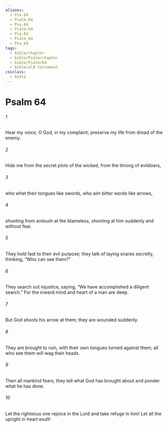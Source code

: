```yaml
---
aliases:
  - Psa 64
  - Psalm.64
  - Psa.64
  - Psalm-64
  - Psa-64
  - Psalm_64
  - Psa_64
tags:
  - bible/chapter
  - bible/Psalm/chapter
  - bible/Psalm/64
  - bible/old testament
cssclass:
  - bible
---
```


# Psalm 64

###### 1
Hear my voice, O God, in my complaint; preserve my life from dread of the enemy.
###### 2
Hide me from the secret plots of the wicked, from the throng of evildoers,
###### 3
who whet their tongues like swords, who aim bitter words like arrows,
###### 4
shooting from ambush at the blameless, shooting at him suddenly and without fear.
###### 5
They hold fast to their evil purpose; they talk of laying snares secretly, thinking, “Who can see them?”
###### 6
They search out injustice, saying, “We have accomplished a diligent search.” For the inward mind and heart of a man are deep.
###### 7
But God shoots his arrow at them; they are wounded suddenly.
###### 8
They are brought to ruin, with their own tongues turned against them; all who see them will wag their heads.
###### 9
Then all mankind fears; they tell what God has brought about and ponder what he has done.
###### 10
Let the righteous one rejoice in the Lord and take refuge in him! Let all the upright in heart exult!



